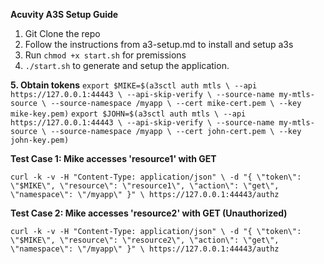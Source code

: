 **Acuvity A3S Setup Guide**

1. Git Clone the repo
2. Follow the instructions from a3-setup.md to install and setup a3s
3. Run `chmod +x start.sh` for premissions
4. `./start.sh` to generate and setup the application.

**5. Obtain tokens**
`export $MIKE=$(a3sctl auth mtls \
    --api https://127.0.0.1:44443 \
    --api-skip-verify \
    --source-name my-mtls-source \
    --source-namespace /myapp \
    --cert mike-cert.pem \
    --key mike-key.pem)`
`export $JOHN=$(a3sctl auth mtls \
    --api https://127.0.0.1:44443 \
    --api-skip-verify \
    --source-name my-mtls-source \
    --source-namespace /myapp \
    --cert john-cert.pem \
    --key john-key.pem)`

**Test Case 1: Mike accesses 'resource1' with GET**

`curl -k -v -H "Content-Type: application/json" \
-d "{
\"token\": \"$MIKE\",
\"resource\": \"resource1\",
\"action\": \"get\",
\"namespace\": \"/myapp\"
}" \
https://127.0.0.1:44443/authz`

**Test Case 2: Mike accesses 'resource2' with GET (Unauthorized)**

`curl -k -v -H "Content-Type: application/json" \
-d "{
\"token\": \"$MIKE\",
\"resource\": \"resource2\",
\"action\": \"get\",
\"namespace\": \"/myapp\"
}" \
https://127.0.0.1:44443/authz`
